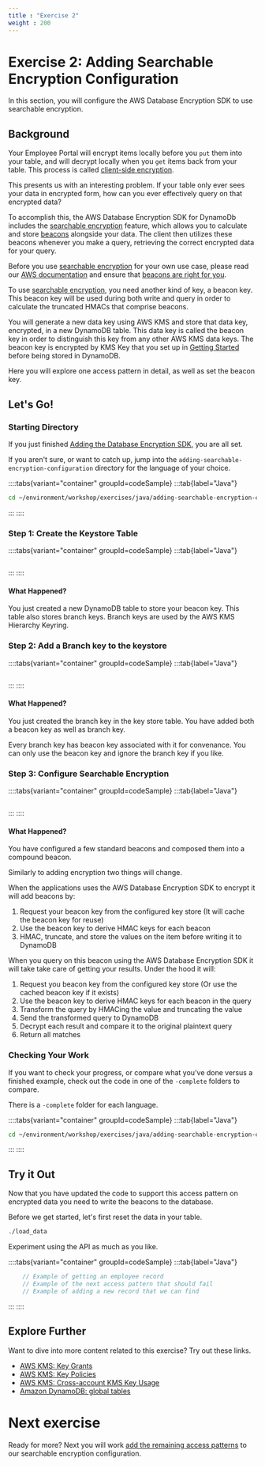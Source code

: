 ```yaml
---
title : "Exercise 2"
weight : 200
---
```


# Exercise 2: Adding Searchable Encryption Configuration

In this section, you will configure the AWS Database Encryption SDK to use searchable encryption.

## Background

Your Employee Portal will encrypt items locally before you `put` them
into your table,
and will decrypt locally when you `get` items back from your table.
This process is called [client-side encryption](TODO).

This presents us with an interesting problem.
If your table only ever sees your data in encrypted form,
how can you ever effectively query on that encrypted data?

To accomplish this, the AWS Database Encryption SDK for DynamoDb
includes the [searchable encryption](TODO) feature,
which allows you to calculate and store
[beacons](TODO) alongside your data.
The client then utilizes these beacons whenever you make a query,
retrieving the correct encrypted data for your query.

Before you use [searchable encryption](TODO)
for your own use case, please read our [AWS documentation](TODO)
and ensure that [beacons are right for you](TODO).

To use [searchable encryption](TODO),
you need another kind of key, a beacon key.
This beacon key will be used during both write and query
in order to calculate the truncated HMACs that comprise beacons.

You will generate a new data key using AWS KMS
and store that data key, encrypted, in a new DynamoDB table.
This data key is called the beacon key
in order to distinguish this key from any other
AWS KMS data keys.
The beacon key is encrypted by
KMS Key that you set up in [Getting Started](./getting-started.md)
before being stored in DynamoDB.

Here you will explore one access pattern in detail,
as well as set the beacon key.

## Let's Go!

### Starting Directory

If you just finished [Adding the Database Encryption SDK](./adding-the-database-encryption-sdk.md), you are all set.

If you aren't sure, or want to catch up,
jump into the `adding-searchable-encryption-configuration` directory for the language of your choice.

::::tabs{variant="container" groupId=codeSample}
:::tab{label="Java"}

```bash 
cd ~/environment/workshop/exercises/java/adding-searchable-encryption-configuration-start
```

:::
::::

### Step 1: Create the Keystore Table

::::tabs{variant="container" groupId=codeSample}
:::tab{label="Java"}

```{.java hl_lines="4"}
```

:::
::::

#### What Happened?

You just created a new DynamoDB table to store your beacon key.
This table also stores branch keys.
Branch keys are used by the AWS KMS Hierarchy Keyring.

### Step 2: Add a Branch key to the keystore

::::tabs{variant="container" groupId=codeSample}
:::tab{label="Java"}

```{.java hl_lines="3"}
```

:::
::::

#### What Happened?

You just created the branch key in the key store table.
You have added both a beacon key
as well as branch key.

Every branch key has beacon key associated with it for convenance.
You can only use the beacon key and ignore the branch key if you like.

### Step 3: Configure Searchable Encryption

::::tabs{variant="container" groupId=codeSample}
:::tab{label="Java"}

```{.java hl_lines="3"}
```

:::
::::

#### What Happened?

You have configured a few standard beacons
and composed them into a compound beacon.

Similarly to adding encryption two things will change.

When the applications uses the AWS Database Encryption SDK
to encrypt it will add beacons by:

1. Request your beacon key from the configured key store
(It will cache the beacon key for reuse)
1. Use the beacon key to derive HMAC keys for each beacon
1. HMAC, truncate, and store the values on the item
before writing it to DynamoDB

When you query on this beacon
using the AWS Database Encryption SDK
it will take take care of getting your results.
Under the hood it will:

1. Request you beacon key from the configured key store
(Or use the cached beacon key if it exists)
1. Use the beacon key to derive HMAC keys for each beacon in the query
1. Transform the query by HMACing the value and truncating the value
1. Send the transformed query to DynamoDB
1. Decrypt each result and compare it to the original plaintext query
1. Return all matches

### Checking Your Work

If you want to check your progress,
or compare what you've done versus a finished example, 
check out the code in one of the `-complete` folders to compare.

There is a `-complete` folder for each language.

::::tabs{variant="container" groupId=codeSample}
:::tab{label="Java"}

```bash 
cd ~/environment/workshop/exercises/java/adding-searchable-encryption-configuration-complete
```

:::
::::

## Try it Out

Now that you have updated the code
to support this access pattern on encrypted data
you need to write the beacons to the database.

Before we get started, let's first reset the data in your table.

```bash
./load_data
```


Experiment using the API as much as you like. 


::::tabs{variant="container" groupId=codeSample}
:::tab{label="Java"}

```java
    // Example of getting an employee record
    // Example of the next access pattern that should fail 
    // Example of adding a new record that we can find
```

:::
::::

## Explore Further

Want to dive into more content related to this exercise?
Try out these links.

* <a href="https://docs.aws.amazon.com/kms/latest/developerguide/grants.html" target="_blank">AWS KMS: Key Grants</a>
* <a href="https://docs.aws.amazon.com/kms/latest/developerguide/key-policies.html" target="_blank">AWS KMS: Key Policies</a>
* <a href="https://docs.aws.amazon.com/kms/latest/developerguide/key-policy-modifying-external-accounts.html" target="_blank">AWS KMS: Cross-account KMS Key Usage</a>
* <a href="https://aws.amazon.com/dynamodb/global-tables/" target="_blank">Amazon DynamoDB: global tables</a>


# Next exercise

Ready for more?
Next you will work [add the remaining access patterns](./adding-the-remaining-access-patterns.md)
to our searchable encryption configuration.
